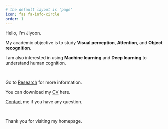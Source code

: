 ```yaml
---
# the default layout is 'page'
icon: fas fa-info-circle
order: 1
---
```


Hello, I'm Jiyoon. 

My academic objective is to study **Visual perception**, **Attention**, and **Object recognition**. 

I am also interested in using **Machine learning** and **Deep learning** to understand human cognition.

<br/>

Go to [Research](https://jiyoonjeong-archive.github.io/posts/Research) for more information.

You can download my [CV](https://jiyoonjeong-archive.github.io/posts/CV) here.

[Contact](https://jiyoonjeong-archive.github.io/posts/Contact) me if you have any question. 

<br/>

Thank you for visiting my homepage.
